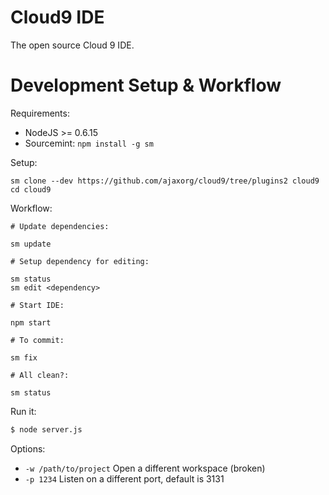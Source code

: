 Cloud9 IDE
==========

The open source Cloud 9 IDE.


Development Setup & Workflow
============================

Requirements:

  * NodeJS >= 0.6.15
  * Sourcemint: `npm install -g sm`

Setup:

    sm clone --dev https://github.com/ajaxorg/cloud9/tree/plugins2 cloud9
    cd cloud9

Workflow:

    # Update dependencies:
    
    sm update
    
    # Setup dependency for editing:
    
    sm status
    sm edit <dependency>
    
    # Start IDE:
    
    npm start
    
    # To commit:
    
    sm fix
    
    # All clean?:
    
    sm status

Run it:

```bash
$ node server.js
```

Options:

* `-w /path/to/project` Open a different workspace (broken)
* `-p 1234` Listen on a different port, default is 3131